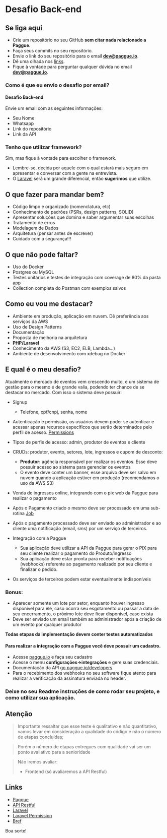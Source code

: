 # Desafio Back-end

## Se liga aqui

- Crie um repositório no seu GitHub **sem citar nada relacionado a Paggue**.
- Faça seus commits no seu repositório.
- Envie o link do seu repositório para o email **dev@paggue.io**.
- Dê uma olhada nos [links](#links).
- Fique à vontade para perguntar qualquer dúvida no email **dev@paggue.io**.

### Como é que eu envio o desafio por email?

#### **Desafio Back-end**

Envie um email com as seguintes informações:

- Seu Nome
- Whatsapp
- Link do repositório
- Link da API

### Tenho que utilizar framework?

Sim, mas fique à vontade para escolher o framework.

- Lembre-se, decida por aquele com o qual estará mais seguro em apresentar e conversar com a gente na entrevista.
- O [Laravel](https://laravel.com/) será um grande diferencial, então **sugerimos** que utilize.

## O que fazer para mandar bem?

- Código limpo e organizado (nomenclatura, etc)
- Conhecimento de padrões (PSRs, design patterns, SOLID)
- Apresentar soluções que domina e saber argumentar suas escolhas
- Tratamento de erros
- Modelagem de Dados
- Arquitetura (pensar antes de escrever)
- Cuidado com a segurança!!!

## O que não pode faltar?

- Uso do Docker
- Postgres ou MySQL
- Testes unitários e testes de integração com coverage de 80% da pasta app
- Collection completa do Postman com exemplos salvos

## Como eu vou me destacar?

- Ambiente em produção, aplicação em nuvem. Dê preferência aos serviços da AWS
- Uso de Design Patterns
- Documentação
- Proposta de melhoria na arquitetura
- **PHP/Laravel**
- Conhecimento da AWS (S3, EC2, ELB, Lambda...)
- Ambiente de desenvolvimento com xdebug no Docker

## E qual é o meu desafio?

Atualmente o mercado de eventos vem crescendo muito, e um sistema de gestão para o mesmo é de grande valia, podendo ter chance de se destacar no mercado.
Com isso o sistema deve possuir:

- Signup
  - Telefone, cpf/cnpj, senha, nome
- Autenticação e permissão, os usuários devem poder se autenticar e acessar apenas recursos específicos
  que serão determinados pelo perfil de acesso. [Permissions](#links)

- Tipos de perfis de acesso: admin, produtor de eventos e cliente

- CRUDs: produtor, evento, setores, lote, ingressos e cupom de desconto:
  - **Produtor:** agência responsável por realizar os eventos. Esse deve possuir acesso ao sistema para gerenciar os eventos
  - O evento deve conter um banner, esse arquivo deve ser salvo em nuvem quando a aplicação estiver em produção (recomendamos o uso da AWS S3) 

- Venda de ingressos online, integrando com o pix web da Paggue para realizar o pagamento

- Após o Pagamento criado o mesmo deve ser processado em uma sub-rotina [Job](https://laravel.com/docs/12.x/queues)

- Após o pagamento processado deve ser enviado ao administrador e ao cliente uma notificação (email, sms) por um serviço
  de terceiros.

- Integração com a Paggue
    - Sua aplicação deve utilizar a API da Paggue para gerar o PIX para seu cliente realizar o pagamento do
      Produto/ingresso
    - Sua aplicação deve estar pronta para receber notificações (webhooks) referente ao pagamento realizado por seu
      cliente e finalizar o pedido.

- Os serviços de terceiros podem estar eventualmente indisponíveis

### Bonus:

- Aparecer somente um lote por setor, enquanto houver ingresso disponível para ele, caso ocorra seu esgotamento ou passar
  a data de seu encerramento,
  o próximo lote deve ficar disponível, caso exista
- Deve ser enviado um email também ao administrador após a criação de um evento por qualquer produtor

**Todas etapas da implementação devem conter testes automatizados**

#### Para realizar a integração com a Paggue você deve possuir um cadastro.

- Acesse [paggue.io](https://register.paggue.io) e faça seu cadastro
- Acesse o menu **configurações->integrações** e gere suas credenciais.
- Documentação da API [go.paggue.io/developers](https://go.paggue.io/developers)
- Para o recebimento dos webhooks no seu software fique atento para realizar a verificação da assinatura enviada no
  header.

### Deixe no seu Readme instruções de como rodar seu projeto, e como utilizar sua aplicação.

## Atenção

> Importante ressaltar que esse teste é qualitativo e não quantitativo, vamos levar em consideração a qualidade do
> código e não o número de etapas concluídas;

> Porém o número de etapas entregues com qualidade vai ser um ponto avaliativo para a senioridade

> Não iremos avaliar:
> - Frontend (só avaliaremos a API Restful)

## Links

- [Paggue](https://paggue.io/)
- [API Restful](https://www.devmedia.com.br/rest-tutorial/28912)
- [Laravel](https://laravel.com/)
- [Laravel Permission](https://spatie.be/docs/laravel-permission/v5/introduction)
- [Bref](https://bref.sh/)

Boa sorte!

